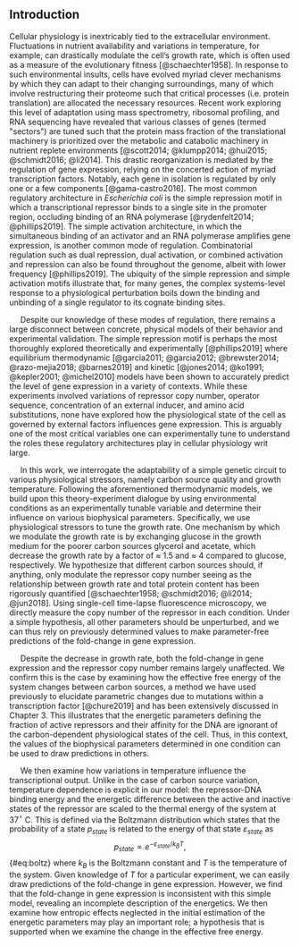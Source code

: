 ## Introduction

Cellular physiology is inextricably tied to the extracellular environment.
Fluctuations in nutrient availability and variations in temperature, for
example, can drastically modulate the cell’s growth rate, which is often used
as a measure of the evolutionary fitness [@schaechter1958]. In response to such
environmental insults, cells have evolved myriad clever mechanisms by which
they can adapt to their changing surroundings, many of which involve
restructuring their proteome such that critical processes (i.e. protein
translation) are allocated the necessary resources. Recent work exploring this
level of adaptation using mass spectrometry, ribosomal profiling, and RNA
sequencing have revealed that various classes of genes (termed "sectors") are
tuned such that the protein mass fraction of the translational machinery is
prioritized over the metabolic and catabolic machinery in nutrient replete
environments [@scott2014; @klumpp2014; @hui2015; @schmidt2016; @li2014]. This
drastic reorganization is mediated by the regulation of gene expression,
relying on the concerted action of myriad transcription factors. Notably, each
gene in isolation is regulated by only one or a few components
[@gama-castro2016]. The most common regulatory architecture in *Escherichia
coli* is the simple repression motif in which a transcriptional repressor binds
to a single site in the promoter region, occluding binding of an RNA polymerase
[@rydenfelt2014; @phillips2019]. The simple activation architecture, in which
the simultaneous binding of an activator and an RNA polymerase amplifies gene
expression, is another common mode of regulation. Combinatorial regulation such
as dual repression, dual activation, or combined activation and repression can
also be found throughout the genome, albeit with lower
frequency [@phillips2019]. The ubiquity of the simple repression and simple
activation motifs illustrate that, for many genes, the complex systems-level
response to a physiological perturbation boils down the binding and unbinding
of a single regulator to its cognate binding sites.

&nbsp;&nbsp;&nbsp;&nbsp;&nbsp;Despite our knowledge of these modes of
regulation, there remains a large disconnect between concrete, physical
models of their behavior and experimental validation. The simple repression
motif is perhaps the most thoroughly explored theoretically and
experimentally [@phillips2019] where equilibrium thermodynamic [@garcia2011;
@garcia2012; @brewster2014; @razo-mejia2018; @barnes2019] and kinetic
[@jones2014; @ko1991; @kepler2001; @michel2010] models have been shown to
accurately predict the level of gene expression in a variety of contexts.
While these experiments involved variations of repressor copy number,
operator sequence, concentration of an external inducer, and amino acid
substitutions, none have explored how the physiological state of the cell as
governed by external factors influences gene expression. This is arguably one
of the most critical variables one can experimentally tune to understand the
roles these regulatory architectures play in cellular physiology writ
large.

&nbsp;&nbsp;&nbsp;&nbsp;&nbsp;In this work, we interrogate the adaptability
of a simple genetic circuit to various physiological stressors, namely carbon
source quality and growth temperature. Following the aforementioned
thermodynamic models, we build upon this theory-experiment dialogue by using
environmental conditions as an experimentally tunable variable and determine
their influence on various biophysical parameters. Specifically, we use
physiological stressors to tune the growth rate. One mechanism by which we
modulate the growth rate is by exchanging glucose in the growth medium for
the poorer carbon sources glycerol and acetate, which decrease the growth
rate by a factor of $\approx$ 1.5 and $\approx$ 4 compared to glucose,
respectively. We hypothesize that different carbon sources should, if
anything, only modulate the repressor copy number seeing as the relationship
between growth rate and total protein content has been rigorously quantified
[@schaechter1958; @schmidt2016; @li2014; @jun2018]. Using single-cell
time-lapse fluorescence microscopy, we directly measure the copy number of
the repressor in each condition. Under a simple hypothesis, all other
parameters should be unperturbed, and we can thus rely on previously
determined values to make parameter-free predictions of the fold-change in
gene expression.

&nbsp;&nbsp;&nbsp;&nbsp;&nbsp;Despite the decrease in growth rate, both the
fold-change in gene expression and the repressor copy number remains largely
unaffected. We confirm this is the case by examining how the effective free
energy of the system changes between carbon sources, a method we have used
previously to elucidate parametric changes due to mutations within a
transcription factor [@chure2019] and has been extensively discussed in
Chapter 3. This illustrates that the energetic parameters defining the
fraction of active repressors and their affinity for the DNA are ignorant of
the carbon-dependent physiological states of the cell. Thus, in this context,
the values of the biophysical parameters determined in one condition can be
used to draw predictions in others.

&nbsp;&nbsp;&nbsp;&nbsp;&nbsp;We then examine how variations in temperature
influence the transcriptional output. Unlike in the case of carbon source
variation, temperature dependence is explicit in our model: the repressor-DNA
binding energy and the energetic difference between the active and inactive
states of the repressor are scaled to the thermal energy of the system at
37$^\circ$ C. This is defined via the Boltzmann distribution which states
that the probability of a state $p_{state}$ is related to the energy of that
state $\varepsilon_{state}$ as
$$
p_{state} \propto e^{-\varepsilon_{state} / k_BT},
$${#eq:boltz}
where $k_B$ is the Boltzmann constant and $T$ is the temperature of the system.
Given knowledge of $T$ for a particular experiment, we can easily draw
predictions of the fold-change in gene expression. However, we find that the
fold-change in gene expression is inconsistent with this simple model,
revealing an incomplete description of the energetics. We then examine how
entropic effects neglected in the initial estimation of the energetic
parameters may play an important role; a hypothesis that is supported when we
examine the change in the effective free energy.

&nbsp;&nbsp;&nbsp;&nbsp;&nbsp; 